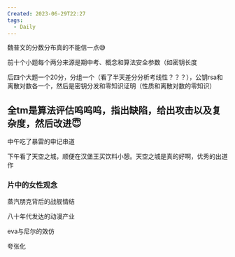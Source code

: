 ```yaml
---
Created: 2023-06-29T22:27
tags:
  - Daily
---
```

魏普文的分数分布真的不能信一点😅

前十个小题每个两分来源是期中考、概念和算法安全参数（如密钥长度

后四个大题一个20分，分组一个（看了半天差分分析考线性？？？），公钥rsa和离散对数各一个，然后是密钥分发和零知识证明（性质和离散对数的零知识）

## 全tm是算法评估呜呜呜，指出缺陷，给出攻击以及复杂度，然后改进😇

  

中午吃了暴雷的申记串道

  

  

下午看了天空之城，顺便在汉堡王买饮料小憩。天空之城是真的好啊，优秀的出道作

### 片中的女性观念

蒸汽朋克背后的战舰情结

八十年代发达的动漫产业

eva与尼尔的效仿

夸张化